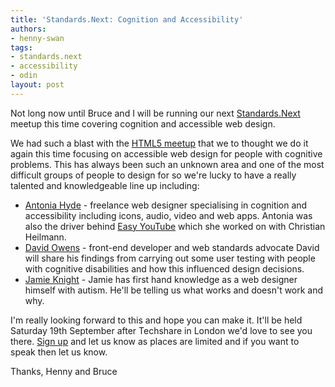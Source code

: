 ```yaml
---
title: 'Standards.Next: Cognition and Accessibility'
authors:
- henny-swan
tags:
- standards.next
- accessibility
- odin
layout: post
---
```

<p>Not long now until Bruce and I will be running our next <a href="http://www.standards-next.org">Standards.Next</a> meetup this time covering cognition and accessible web design.</p>

<p>We had such a blast with the <a href="http://my.opera.com/ODIN/blog/2009/07/01/standards-next-presentations">HTML5 meetup</a> that we to thought we do it again this time focusing on accessible web design for people with cognitive problems. This has always been such an unknown area and one of the most difficult groups of people to design for so we&#39;re lucky to have a really talented and knowledgeable line up including:</p>

<ul>
<li><a href="http://hiantonia.wordpress.com/">Antonia Hyde</a> - freelance web designer specialising in cognition and accessibility including icons, audio, video and web apps. Antonia was also the driver behind <a href="http://icant.co.uk/easy-youtube/">Easy YouTube</a> which she worked on with Christian Heilmann.</li>
<li><a href="http://fineartdavid.com/">David Owens</a> - front-end developer and web standards advocate David will share his findings from carrying out some user testing with people with cognitive disabilities and how this influenced design decisions.
<li><a href="http://www.jkg3.com/">Jamie Knight</a> - Jamie has first hand knowledge as a web designer himself with autism. He&#39;ll be telling us what works and doesn&#39;t work and why.</li>
</li></ul>

<p>I&#39;m really looking forward to this and hope you can make it. It&#39;ll be held Saturday 19th September after Techshare in London we&#39;d love to see you there. <a href="http://upcoming.yahoo.com/event/4235828/">Sign up</a> and let us know as places are limited and if you want to speak then let us know.</p>

<p>Thanks, Henny and Bruce</p>
